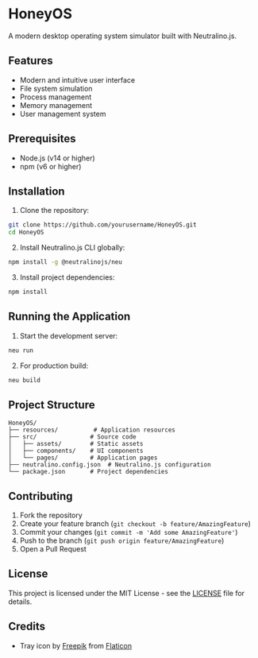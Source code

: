 # HoneyOS

A modern desktop operating system simulator built with Neutralino.js.

## Features
- Modern and intuitive user interface
- File system simulation
- Process management
- Memory management
- User management system

## Prerequisites
- Node.js (v14 or higher)
- npm (v6 or higher)

## Installation

1. Clone the repository:
```bash
git clone https://github.com/yourusername/HoneyOS.git
cd HoneyOS
```

2. Install Neutralino.js CLI globally:
```bash
npm install -g @neutralinojs/neu
```

3. Install project dependencies:
```bash
npm install
```

## Running the Application

1. Start the development server:
```bash
neu run
```

2. For production build:
```bash
neu build
```

## Project Structure
```
HoneyOS/
├── resources/          # Application resources
├── src/               # Source code
│   ├── assets/        # Static assets
│   ├── components/    # UI components
│   └── pages/         # Application pages
├── neutralino.config.json  # Neutralino.js configuration
└── package.json       # Project dependencies
```

## Contributing
1. Fork the repository
2. Create your feature branch (`git checkout -b feature/AmazingFeature`)
3. Commit your changes (`git commit -m 'Add some AmazingFeature'`)
4. Push to the branch (`git push origin feature/AmazingFeature`)
5. Open a Pull Request

## License
This project is licensed under the MIT License - see the [LICENSE](LICENSE) file for details.

## Credits
- Tray icon by [Freepik](https://www.freepik.com) from [Flaticon](https://www.flaticon.com)
